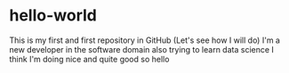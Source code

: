 # hello-world
This is my first and first repository in GitHub (Let's see how I will do)
I'm a new developer in the software domain also trying to learn data science
I think I'm doing nice and quite good so hello
